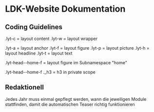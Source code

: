 # LDK-Website Dokumentation

## Coding Guidelines
.lyt-c = layout content
.lyt-w = layout wrapper

.lyt-a = layout anchor
.lyt-f = layout figure
.lyt-p = layout picture
.lyt-h = layout headline
.lyt-t = layout text

.lyt-head--home-f = layout figure im Subnamespace "home"

.lyt-head--home-f ._h3 = h3 in private scope


## Redaktionell
Jedes Jahr muss einmal gepflegt werden, wann die jeweiligen Module stattfinden, damit die automatischen Teaser richtig funktionieren
